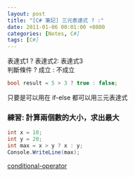 ```yaml
---
layout: post
title: "[C# 筆記] 三元表達式 ? :"
date: 2011-01-06 00:01:00 +0800
categories: [Notes, C#]
tags: [C#]
---
```



表達式1 ? 表達式2: 表達式3  
判斷條件 ? 成立 : 不成立    

```c#
bool result = 5 > 3 ? true : false;
```

只要是可以用在 if-else 都可以用三元表達式

### 練習: 計算兩個數的大小，求出最大
```c#
int x = 10;
int y = 20;
int max = x > y ? x : y;
Console.WriteLine(max);
```

[conditional-operator](https://learn.microsoft.com/zh-tw/dotnet/csharp/language-reference/operators/conditional-operator)